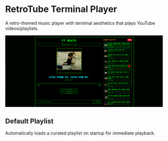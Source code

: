 # RetroTube Terminal Player

A retro-themed music player with terminal aesthetics that plays YouTube videos/playlists.

![retr0tube](./retr0tube_preview.png)

## Default Playlist

Automatically loads a curated playlist on startup for immediate playback.
